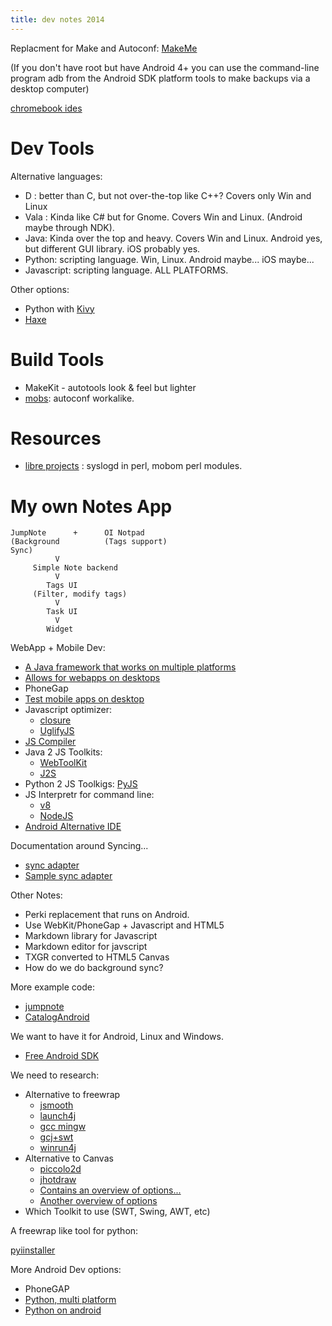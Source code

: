 ```yaml
---
title: dev notes 2014
---
```



Replacment for Make and Autoconf:
[MakeMe](https://embedthis.com/makeme/)

(If you don't have root but have Android 4+ you can use the
command-line program adb from the Android SDK platform tools to make
backups via a desktop computer)

[chromebook ides](http://www.chromebookhq.com/five-best-online-ides-making-the-switch-to-a-chromebook/)

# Dev Tools

Alternative languages:

- D : better than C, but not over-the-top like C++?  Covers only Win and Linux
- Vala : Kinda like C# but for Gnome.  Covers Win and Linux.  (Android maybe through NDK).
- Java: Kinda over the top and heavy.  Covers Win and Linux.  Android yes, but different GUI library.  iOS probably yes.
- Python: scripting language.  Win, Linux.  Android maybe... iOS maybe...
- Javascript: scripting language. ALL PLATFORMS.

Other options:

- Python with [Kivy](http://kivy.org/)
- [Haxe](http://haxe.org/)

# Build Tools

- MakeKit - autotools look & feel but lighter
- [mobs](http://www.dervishd.net/libre-software-projects): autoconf workalike.

# Resources

* [libre projects](http://www.dervishd.net/libre-software-projects) :
  syslogd in perl, mobom perl modules.



# My own Notes App


```
JumpNote      +      OI Notpad
(Background          (Tags support)
Sync)
          V
     Simple Note backend
          V
        Tags UI
     (Filter, modify tags)
          V
        Task UI
          V
        Widget
```


WebApp + Mobile Dev:
- [A Java framework that works on multiple platforms](http://demux.vektorsoft.com/demux/)
- [Allows for webapps on desktops](http://asterclick.drclue.net/WBEA.html)
- PhoneGap
- [Test mobile apps on desktop](http://www.mobilexweb.com/emulators)
- Javascript optimizer: 
  - [closure](https://developers.google.com/closure/)
  - [UglifyJS](https://github.com/mishoo/UglifyJS)
- [JS Compiler](https://developer.mozilla.org/en/Rhino_JavaScript_Compiler)
- Java 2 JS Toolkits: 
  - [WebToolKit](http://code.google.com/webtoolkit/)
  - [J2S](http://j2s.sourceforge.net/)
- Python 2 JS Toolkigs: 
  [PyJS](http://pyjs.org/)
- JS Interpretr for command line: 
  - [v8](https://developers.google.com/v8/)
  - [NodeJS](http://en.wikipedia.org/wiki/Nodejs)
- [Android Alternative IDE](http://this-voice.org/alchemy/pride.html)

Documentation around Syncing...

- [sync adapter](http://ericmiles.wordpress.com/2010/09/22/connecting-the-dots-with-android-syncadapter/)
- [Sample sync adapter](http://developer.android.com/resources/samples/SampleSyncAdapter/index.html)

Other Notes:

- Perki replacement that runs on Android.
- Use WebKit/PhoneGap + Javascript and HTML5
- Markdown library for Javascript
- Markdown editor for javscript
- TXGR converted to HTML5 Canvas
- How do we do background sync?

More example code:

- [jumpnote](http://code.google.com/p/jumpnote/)
- [CatalogAndroid](http://www.java2s.com/Open-Source/Android/CatalogAndroid.htm)

We want to have it for Android, Linux and Windows.

- [Free Android SDK](http://libreplanet.org/wiki/Group:Hardware/Howto_have_a_free_android_sdk)

We need to research:


* Alternative to freewrap
  * [jsmooth](http://jsmooth.sourceforge.net/)
  * [launch4j](http://launch4j.sourceforge.net/)
  * [gcc mingw](http://www.thisiscool.com/gcc_mingw.htm)
  * [gcj+swt](http://vertis.github.com/2007/06/24/native-java-with-gcj-and-swt.html)
  * [winrun4j](http://winrun4j.sourceforge.net/)
* Alternative to Canvas
  * [piccolo2d](http://www.piccolo2d.org/)
  * [jhotdraw](http://www.jhotdraw.org/)
  * [Contains an overview of options...](http://www.manageability.org/blog/stuff/open-source-structured-graphics-libraries-in-java)
  * [Another overview of options](http://jean-philippe.leboeuf.name/notebook/archives/000315.html)
* Which Toolkit to use (SWT, Swing, AWT, etc)

A freewrap like tool for python:

[pyiinstaller](http://freecode.com/projects/pyinstaller)

More Android Dev options:

- PhoneGAP
- [Python, multi platform](http://kivy.org/)
- [Python on android](https://code.google.com/p/android-python27/w/list)



